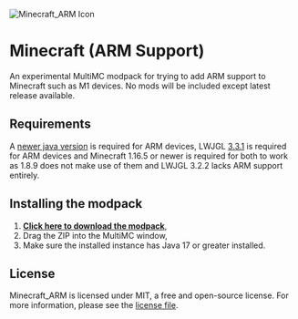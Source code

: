![Minecraft_ARM Icon](https://i.imgur.com/BkiofZK.png)
# Minecraft (ARM Support)

An experimental MultiMC modpack for trying to add ARM support to Minecraft such as M1 devices. No mods will be included except latest release available.

## Requirements
A [newer java version](https://www.azul.com/downloads/?version=java-17-lts&package=jdk) is required for ARM devices,
LWJGL [3.3.1](https://github.com/Kichura/Minecraft_ARM/raw/Trunk/patches/org.lwjgl3.json) is required for ARM devices and 
Minecraft 1.16.5 or newer is required for both to work as 1.8.9 does not make use of them and LWJGL 3.2.2 lacks ARM support entirely.

## Installing the modpack

1. [**Click here to download the modpack**](https://github.com/Kichura/Minecraft_ARM/archive/refs/heads/Trunk.zip),
2. Drag the ZIP into the MultiMC window,
3. Make sure the installed instance has Java 17 or greater installed.

## License

Minecraft_ARM is licensed under MIT, a free and open-source license. For more information, please see the [license file](https://github.com/Kichura/Minecraft_ARM/blob/Trunk/LICENSE).

